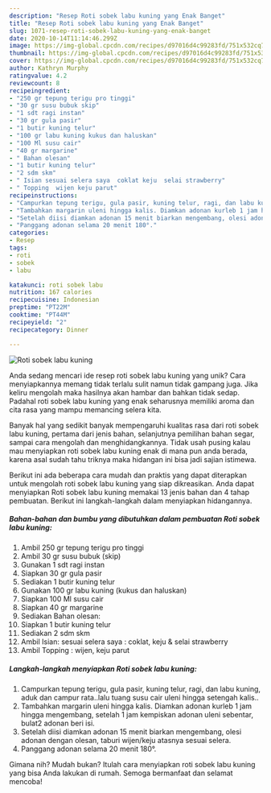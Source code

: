 ```yaml
---
description: "Resep Roti sobek labu kuning yang Enak Banget"
title: "Resep Roti sobek labu kuning yang Enak Banget"
slug: 1071-resep-roti-sobek-labu-kuning-yang-enak-banget
date: 2020-10-14T11:14:46.299Z
image: https://img-global.cpcdn.com/recipes/d97016d4c99283fd/751x532cq70/roti-sobek-labu-kuning-foto-resep-utama.jpg
thumbnail: https://img-global.cpcdn.com/recipes/d97016d4c99283fd/751x532cq70/roti-sobek-labu-kuning-foto-resep-utama.jpg
cover: https://img-global.cpcdn.com/recipes/d97016d4c99283fd/751x532cq70/roti-sobek-labu-kuning-foto-resep-utama.jpg
author: Kathryn Murphy
ratingvalue: 4.2
reviewcount: 8
recipeingredient:
- "250 gr tepung terigu pro tinggi"
- "30 gr susu bubuk skip"
- "1 sdt ragi instan"
- "30 gr gula pasir"
- "1 butir kuning telur"
- "100 gr labu kuning kukus dan haluskan"
- "100 Ml susu cair"
- "40 gr margarine"
- " Bahan olesan"
- "1 butir kuning telur"
- "2 sdm skm"
- " Isian sesuai selera saya  coklat keju  selai strawberry"
- " Topping  wijen keju parut"
recipeinstructions:
- "Campurkan tepung terigu, gula pasir, kuning telur, ragi, dan labu kuning, aduk dan campur rata..lalu tuang susu cair uleni hingga setengah kalis.."
- "Tambahkan margarin uleni hingga kalis. Diamkan adonan kurleb 1 jam hingga mengembang, setelah 1 jam kempiskan adonan uleni sebentar, bulat2 adonan beri isi."
- "Setelah diisi diamkan adonan 15 menit biarkan mengembang, olesi adonan dengan olesan, taburi wijen/keju atasnya sesuai selera."
- "Panggang adonan selama 20 menit 180°."
categories:
- Resep
tags:
- roti
- sobek
- labu

katakunci: roti sobek labu 
nutrition: 167 calories
recipecuisine: Indonesian
preptime: "PT22M"
cooktime: "PT44M"
recipeyield: "2"
recipecategory: Dinner

---
```



![Roti sobek labu kuning](https://img-global.cpcdn.com/recipes/d97016d4c99283fd/751x532cq70/roti-sobek-labu-kuning-foto-resep-utama.jpg)

Anda sedang mencari ide resep roti sobek labu kuning yang unik? Cara menyiapkannya memang tidak terlalu sulit namun tidak gampang juga. Jika keliru mengolah maka hasilnya akan hambar dan bahkan tidak sedap. Padahal roti sobek labu kuning yang enak seharusnya memiliki aroma dan cita rasa yang mampu memancing selera kita.

Banyak hal yang sedikit banyak mempengaruhi kualitas rasa dari roti sobek labu kuning, pertama dari jenis bahan, selanjutnya pemilihan bahan segar, sampai cara mengolah dan menghidangkannya. Tidak usah pusing kalau mau menyiapkan roti sobek labu kuning enak di mana pun anda berada, karena asal sudah tahu triknya maka hidangan ini bisa jadi sajian istimewa.




Berikut ini ada beberapa cara mudah dan praktis yang dapat diterapkan untuk mengolah roti sobek labu kuning yang siap dikreasikan. Anda dapat menyiapkan Roti sobek labu kuning memakai 13 jenis bahan dan 4 tahap pembuatan. Berikut ini langkah-langkah dalam menyiapkan hidangannya.

<!--inarticleads1-->

##### Bahan-bahan dan bumbu yang dibutuhkan dalam pembuatan Roti sobek labu kuning:

1. Ambil 250 gr tepung terigu pro tinggi
1. Ambil 30 gr susu bubuk (skip)
1. Gunakan 1 sdt ragi instan
1. Siapkan 30 gr gula pasir
1. Sediakan 1 butir kuning telur
1. Gunakan 100 gr labu kuning (kukus dan haluskan)
1. Siapkan 100 Ml susu cair
1. Siapkan 40 gr margarine
1. Sediakan  Bahan olesan:
1. Siapkan 1 butir kuning telur
1. Sediakan 2 sdm skm
1. Ambil  Isian: sesuai selera saya : coklat, keju &amp; selai strawberry
1. Ambil  Topping : wijen, keju parut




<!--inarticleads2-->

##### Langkah-langkah menyiapkan Roti sobek labu kuning:

1. Campurkan tepung terigu, gula pasir, kuning telur, ragi, dan labu kuning, aduk dan campur rata..lalu tuang susu cair uleni hingga setengah kalis..
1. Tambahkan margarin uleni hingga kalis. Diamkan adonan kurleb 1 jam hingga mengembang, setelah 1 jam kempiskan adonan uleni sebentar, bulat2 adonan beri isi.
1. Setelah diisi diamkan adonan 15 menit biarkan mengembang, olesi adonan dengan olesan, taburi wijen/keju atasnya sesuai selera.
1. Panggang adonan selama 20 menit 180°.




Gimana nih? Mudah bukan? Itulah cara menyiapkan roti sobek labu kuning yang bisa Anda lakukan di rumah. Semoga bermanfaat dan selamat mencoba!
